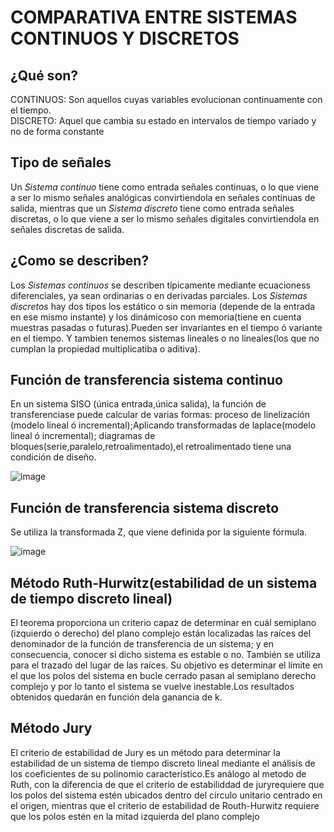 # COMPARATIVA ENTRE SISTEMAS CONTINUOS Y DISCRETOS
## ¿Qué son?
CONTINUOS: Son aquellos cuyas variables evolucionan continuamente con el tiempo.           
DISCRETO: Aquel que cambia su estado en intervalos de tiempo variado y no de forma constante
## Tipo de señales
Un _Sistema continuo_ tiene como entrada señales continuas, o lo que viene a ser lo mismo señales analógicas 
convirtiendola en señales continuas de salida, mientras que un _Sistema discreto_ tiene como entrada señales 
discretas, o lo que viene a ser lo mismo señales digitales convirtiendola en señales discretas de salida.
## ¿Como se describen?
Los _Sistemas continuos_ se describen típicamente mediante ecuacioness diferenciales, ya sean ordinarias o en 
derivadas parciales. Los _Sistemas discretos_ hay dos tipos los estático o sin memoria (depende de la entrada
en ese mismo instante) y los dinámicoso con memoria(tiene en cuenta muestras pasadas o futuras).Pueden ser invariantes 
en el tiempo ó variante en el tiempo. Y tambien tenemos sistemas lineales o no lineales(los que no cumplan la propiedad
multiplicatiba o aditiva).
## Función de transferencia sistema continuo
En un sistema SISO (única entrada,única salida), la función de transferenciase puede calcular de varias formas:
proceso de linelización (modelo lineal ó incremental);Aplicando transformadas de laplace(modelo lineal ó incremental);
diagramas de bloques(serie,paralelo,retroalimentado),el retroalimentado tiene una condición de diseño.

![image](https://github.com/Escuela-de-Ingenierias-Industriales/RegulacionAutomatica23-Adry009/assets/145486042/6931f0ca-8245-47f0-9365-511e6532701a)

## Función de transferencia sistema discreto
Se utiliza la transformada Z, que viene definida por la siguiente fórmula.

![image](https://github.com/Escuela-de-Ingenierias-Industriales/RegulacionAutomatica23-Adry009/assets/145486042/20648ee0-0e07-4df3-bd7b-d8a1f58edc3a)

## Método Ruth-Hurwitz(estabilidad de un sistema de tiempo discreto lineal)
El teorema proporciona un criterio capaz de determinar en cuál semiplano (izquierdo o derecho) del plano complejo están 
localizadas las raíces del denominador de la función de transferencia de un sistema; y en consecuencia, conocer si dicho 
sistema es estable o no.
También se utiliza para el trazado del lugar de las raíces. Su objetivo es determinar el límite en el que los polos del 
sistema en bucle cerrado pasan al semiplano derecho complejo y por lo tanto el sistema se vuelve inestable.Los resultados
obtenidos quedarán en función dela ganancia de k.
## Método Jury 
El criterio de estabilidad de Jury es un método para determinar la estabilidad de un sistema de tiempo discreto lineal 
mediante el análisis de los coeficientes de su polinomio característico.Es análogo al metodo de Ruth, con la diferencia
de que el criterio de estabiliddad de juryrequiere que los polos del sistema estén ubicados dentro del círculo unitario centrado
en el origen, mientras que el criterio de estabilidad de Routh-Hurwitz requiere que los polos estén en la mitad izquierda
del plano complejo
